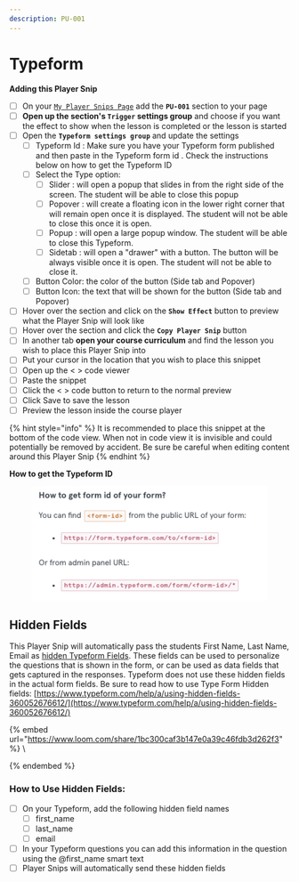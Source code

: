 ```yaml
---
description: PU-001
---
```


# Typeform

**Adding this Player Snip**

* [ ] On your [`My Player Snips Page`](../../how-to-guides.md#how-to-create-a-my-snips-page) add the **`PU-001`** section to your page
* [ ] **Open up the section's `Trigger` settings group** and choose if you want the effect to show when the lesson is completed or the lesson is started&#x20;
* [ ] Open the **`Typeform settings group`** and update the settings
  * [ ] Typeform Id : Make sure you have your Typeform form published  and then paste in the Typeform form id . Check the instructions below on how to get the Typeform ID
  * [ ] Select the Type option:
    * [ ] Slider : will open a popup that slides in from the right side of the screen. The student will be able to close this popup
    * [ ] Popover : will create a floating icon in the lower right corner that will remain open once it is displayed. The student will not be able to close this once it is open.
    * [ ] Popup : will open a large popup window. The student will be able to close this Typeform.
    * [ ] Sidetab : will open a "drawer" with a button. The button will be always visible once it is open. The student will not be able to close it.
  * [ ] Button Color: the color of the button (Side tab and Popover)
  * [ ] Button Icon: the text that will be shown for the button (Side tab and Popover)
* [ ] Hover over the section and click on the **`Show Effect`** button to preview what the Player Snip will look like
* [ ] Hover over the section and click the **`Copy Player Snip`** button
* [ ] In another tab **open your course curriculum** and find the lesson you wish to place this Player Snip into
* [ ] Put your cursor in the location that you wish to place this snippet&#x20;
* [ ] Open up the < > code viewer
* [ ] Paste the snippet
* [ ] Click the < > code button to return to the normal preview
* [ ] Click Save to save the lesson
* [ ] Preview the lesson inside the course player

{% hint style="info" %}
It is recommended to place this snippet at the bottom of the code view. When not in code view it is invisible and could potentially be removed by accident. Be sure be careful when editing content around this Player Snip
{% endhint %}

**How to get the Typeform ID**

<figure><img src="../../.gitbook/assets/Screen Shot 2022-11-09 at 10.35.43 AM.png" alt=""><figcaption></figcaption></figure>

## Hidden Fields

This Player Snip will automatically pass the students First Name, Last Name, Email as [hidden Typeform Fields](https://www.typeform.com/help/a/using-hidden-fields-360052676612/). These fields can be used to personalize the questions that is shown in the form, or can be used as data fields that gets captured in the responses. Typeform does not use these hidden fields in the actual form fields. Be sure to read how to use Type Form Hidden fields: [https://www.typeform.com/help/a/using-hidden-fields-360052676612/](https://www.typeform.com/help/a/using-hidden-fields-360052676612/)

{% embed url="https://www.loom.com/share/1bc300caf3b147e0a39c46fdb3d262f3" %}
\

{% endembed %}

### How to Use Hidden Fields:

* [ ] On your Typeform, add the following hidden field names
  * [ ] first\_name
  * [ ] last\_name
  * [ ] email
* [ ] In your Typeform questions you can add this information in the question using the @first\_name smart text
* [ ] Player Snips will automatically send these hidden fields
